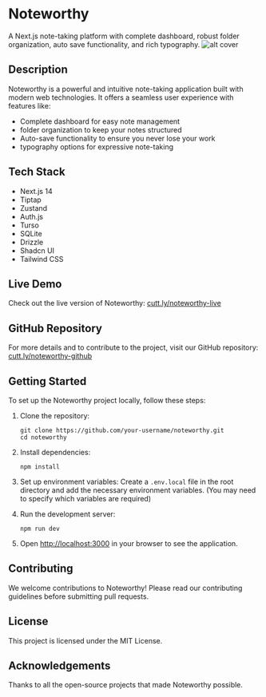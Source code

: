 # Noteworthy

A Next.js note-taking platform with complete dashboard, robust folder organization, auto save functionality, and rich typography.
![alt cover](https://github.com/user-attachments/assets/c53ff0b7-67e1-4fe2-a7e3-8ce4a5bfa301)

## Description

Noteworthy is a powerful and intuitive note-taking application built with modern web technologies. It offers a seamless user experience with features like:

- Complete dashboard for easy note management
- folder organization to keep your notes structured
- Auto-save functionality to ensure you never lose your work
- typography options for expressive note-taking

## Tech Stack

- Next.js 14
- Tiptap
- Zustand
- Auth.js
- Turso
- SQLite
- Drizzle
- Shadcn UI
- Tailwind CSS

## Live Demo

Check out the live version of Noteworthy:
[cutt.ly/noteworthy-live](https://cutt.ly/noteworthy-live)

## GitHub Repository

For more details and to contribute to the project, visit our GitHub repository:
[cutt.ly/noteworthy-github](https://cutt.ly/noteworthy-github)

## Getting Started

To set up the Noteworthy project locally, follow these steps:

1. Clone the repository:
   ```
   git clone https://github.com/your-username/noteworthy.git
   cd noteworthy
   ```

2. Install dependencies:
   ```
   npm install
   ```

3. Set up environment variables:
   Create a `.env.local` file in the root directory and add the necessary environment variables. (You may need to specify which variables are required)

4. Run the development server:
   ```
   npm run dev
   ```

5. Open [http://localhost:3000](http://localhost:3000) in your browser to see the application.

## Contributing

We welcome contributions to Noteworthy! Please read our contributing guidelines before submitting pull requests.

## License

This project is licensed under the MIT License.

## Acknowledgements

Thanks to all the open-source projects that made Noteworthy possible.
